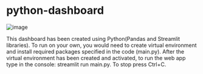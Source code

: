 # python-dashboard

![image](https://user-images.githubusercontent.com/93775985/219627248-b13ddb40-0863-43c9-a8c4-b37d34b93a70.png)

This dashboard has been created using Python(Pandas and Streamlit libraries).
To run on your own, you would need to create virtual environment and install required packages specified in the code (main.py).
After the virtual environment has been created and activated, to run the web app type in the console: streamlit run main.py. 
To stop press Ctrl+C.
